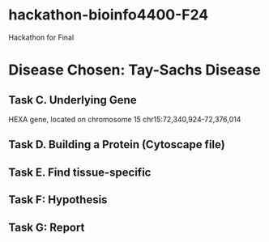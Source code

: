 # hackathon-bioinfo4400-F24
Hackathon for Final
# Disease Chosen: Tay-Sachs Disease
## Task C. Underlying Gene
HEXA gene, located on chromosome 15
chr15:72,340,924-72,376,014
## Task D. Building a Protein (Cytoscape file)
## Task E. Find tissue-specific
## Task F: Hypothesis
## Task G: Report
